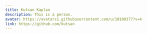 ```yaml
---
title: Kutsan Kaplan
description: This is a person.
avatar: https://avatars1.githubusercontent.com/u/10108377?v=4
link: https://github.com/kutsan
---
```

